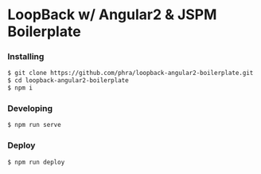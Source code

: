 # LoopBack w/ Angular2 & JSPM Boilerplate

### Installing
```sh
$ git clone https://github.com/phra/loopback-angular2-boilerplate.git
$ cd loopback-angular2-boilerplate
$ npm i
```

### Developing
```sh
$ npm run serve
```

### Deploy

```sh
$ npm run deploy
```
